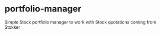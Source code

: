 # portfolio-manager
Simple Stock portfolio manager to work with Stock quotations coming from Stokker
